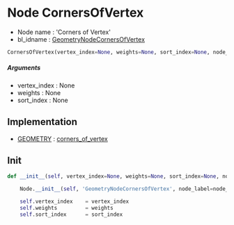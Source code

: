 # Node CornersOfVertex

- Node name : 'Corners of Vertex'
- bl_idname : [GeometryNodeCornersOfVertex](https://docs.blender.org/api/current/bpy.types.GeometryNodeCornersOfVertex.html)


``` python
CornersOfVertex(vertex_index=None, weights=None, sort_index=None, node_label=None, node_color=None, **kwargs)
```
##### Arguments

- vertex_index : None
- weights : None
- sort_index : None

## Implementation

- [GEOMETRY](/docs/GeoNodes/socket_GEOMETRY.md) : [corners_of_vertex](/docs/GeoNodes/socket_GEOMETRY.md#corners_of_vertex)

## Init

``` python
def __init__(self, vertex_index=None, weights=None, sort_index=None, node_label=None, node_color=None, **kwargs):

    Node.__init__(self, 'GeometryNodeCornersOfVertex', node_label=node_label, node_color=node_color, **kwargs)

    self.vertex_index    = vertex_index
    self.weights         = weights
    self.sort_index      = sort_index
```
